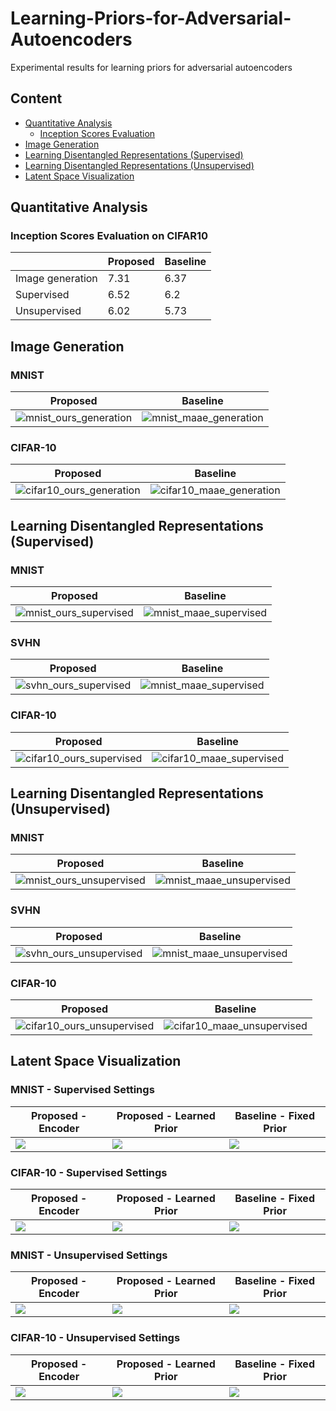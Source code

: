 # Learning-Priors-for-Adversarial-Autoencoders

Experimental results for learning priors for adversarial autoencoders

## Content
- [Quantitative Analysis](#quantitative-analysis)
  - [Inception Scores Evaluation](#inception-scores-evaluation-on-cifar10)
- [Image Generation](#image-generation)
- [Learning Disentangled Representations (Supervised)](#learning-disentangled-representations-supervised)
- [Learning Disentangled Representations (Unsupervised)](#learning-disentangled-representations-unsupervised)
- [Latent Space Visualization](#latent-space-visualization)

## Quantitative Analysis
### Inception Scores Evaluation on CIFAR10
|   | Proposed | Baseline |
| ------------- | ------------- | ------------- |
| Image generation  | 7.31  | 6.37 |
| Supervised  | 6.52 | 6.2 |
| Unsupervised  | 6.02  | 5.73 |

## Image Generation

### MNIST
| Proposed | Baseline |
| ------------- | ------------- |
|![mnist_ours_generation](./figure/mnist/ours_generation.png)| ![mnist_maae_generation](./figure/mnist/maae_generation.png) |

### CIFAR-10
| Proposed | Baseline |
| ------------- | ------------- |
|![cifar10_ours_generation](./figure/cifar10/ours_generation.png)| ![cifar10_maae_generation](./figure/cifar10/maae_generation.png) |

## Learning Disentangled Representations (Supervised)

### MNIST
| Proposed | Baseline |
| ------------- | ------------- |
|![mnist_ours_supervised](./figure/mnist/ours_supervised.png)| ![mnist_maae_supervised](./figure/mnist/maae_supervised.png) |

### SVHN
| Proposed | Baseline |
| ------------- | ------------- |
|![svhn_ours_supervised](./figure/svhn/ours_supervised.png)| ![mnist_maae_supervised](./figure/svhn/maae_supervised.png) |

### CIFAR-10
| Proposed | Baseline |
| ------------- | ------------- |
|![cifar10_ours_supervised](./figure/cifar10/ours_supervised.png)| ![cifar10_maae_supervised](./figure/cifar10/maae_supervised.png) |


## Learning Disentangled Representations (Unsupervised)

### MNIST
| Proposed | Baseline |
| ------------- | ------------- |
|![mnist_ours_unsupervised](./figure/mnist/ours_unsupervised.png)| ![mnist_maae_unsupervised](./figure/mnist/maae_unsupervised.png) |

### SVHN
| Proposed | Baseline |
| ------------- | ------------- |
|![svhn_ours_unsupervised](./figure/svhn/ours_unsupervised.png)| ![mnist_maae_unsupervised](./figure/svhn/maae_unsupervised.png) |

### CIFAR-10
| Proposed | Baseline |
| ------------- | ------------- |
|![cifar10_ours_unsupervised](./figure/cifar10/ours_unsupervised.png)| ![cifar10_maae_unsupervised](./figure/cifar10/maae_unsupervised.png) |

## Latent Space Visualization

### MNIST - Supervised Settings
| Proposed - Encoder | Proposed - Learned Prior | Baseline - Fixed Prior |
| ------------------ | ------------------------ | ---------------------- |
| ![](./figure/latent_space/mnist_ours_supervised/mnist_ours_supervised_enc.png) | ![](./figure/latent_space/mnist_ours_supervised/mnist_ours_supervised_gen.png) | ![](./figure/latent_space/mnist_maae_supervised/mnist_maae_supervised_enc.png) |

### CIFAR-10 - Supervised Settings
| Proposed - Encoder | Proposed - Learned Prior | Baseline - Fixed Prior |
| ------------------ | ------------------------ | ---------------------- |
| ![](./figure/latent_space/cifar10_ours_supervised/cifar10_ours_supervised_enc.png) | ![](./figure/latent_space/cifar10_ours_supervised/cifar10_ours_supervised_gen.png) | ![](./figure/latent_space/cifar10_maae_supervised/cifar10_maae_supervised_enc.png) |

### MNIST - Unsupervised Settings
| Proposed - Encoder | Proposed - Learned Prior | Baseline - Fixed Prior |
| ------------------ | ------------------------ | ---------------------- |
| ![](./figure/latent_space/mnist_ours_unsupervised/mnist_ours_unsupervised_enc.png) | ![](./figure/latent_space/mnist_ours_unsupervised/mnist_ours_unsupervised_gen.png) | ![](./figure/latent_space/mnist_maae_unsupervised/mnist_maae_unsupervised_enc.png) |

### CIFAR-10 - Unsupervised Settings
| Proposed - Encoder | Proposed - Learned Prior | Baseline - Fixed Prior |
| ------------------ | ------------------------ | ---------------------- |
| ![](./figure/latent_space/cifar10_ours_unsupervised/cifar10_ours_unsupervised_enc.png) | ![](./figure/latent_space/cifar10_ours_unsupervised/cifar10_ours_unsupervised_gen.png) | ![](./figure/latent_space/cifar10_maae_unsuperivsed/cifar10_maae_unsupervised_enc.png) |
